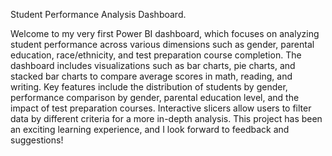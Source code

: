 Student Performance Analysis Dashboard.

Welcome to my very first Power BI dashboard, which focuses on analyzing student performance across various dimensions such as gender, parental education, race/ethnicity, and test preparation course completion. The dashboard includes visualizations such as bar charts, pie charts, and stacked bar charts to compare average scores in math, reading, and writing. Key features include the distribution of students by gender, performance comparison by gender, parental education level, and the impact of test preparation courses. Interactive slicers allow users to filter data by different criteria for a more in-depth analysis. This project has been an exciting learning experience, and I look forward to feedback and suggestions!
